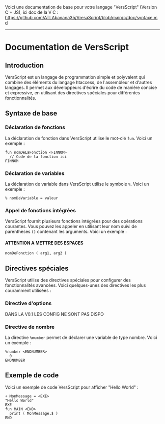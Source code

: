 Voici une documentation de base pour votre langage "VersScript" (Version C + JS), ici doc de la V C : https://github.com/ATLAbanana35/VresaScript/blob/main/c/doc/syntaxe.md

---
# Documentation de VersScript

## Introduction
VersScript est un langage de programmation simple et polyvalent qui combine des éléments du langage htaccess, de l'assembleur et d'autres langages. Il permet aux développeurs d'écrire du code de manière concise et expressive, en utilisant des directives spéciales pour différentes fonctionnalités.

## Syntaxe de base
### Déclaration de fonctions
La déclaration de fonction dans VersScript utilise le mot-clé `fun`. Voici un exemple :

```VersScript
fun nomDeLaFonction <FINNOM>
  // Code de la fonction ici
FINNOM
```

### Déclaration de variables
La déclaration de variable dans VersScript utilise le symbole `%`. Voici un exemple :

```VersScript
% nomDeVariable = valeur
```

### Appel de fonctions intégrées
VersScript fournit plusieurs fonctions intégrées pour des opérations courantes. Vous pouvez les appeler en utilisant leur nom suivi de parenthèses `()` contenant les arguments. Voici un exemple :
#### ATTENTION A METTRE DES ESPACES
```VersScript
nomDeFonction ( arg1, arg2 )
```

## Directives spéciales
VersScript utilise des directives spéciales pour configurer des fonctionnalités avancées. Voici quelques-unes des directives les plus couramment utilisées :

### Directive d'options
DANS LA V0.1 LES CONFIG NE SONT PAS DISPO
### Directive de nombre
La directive `%number` permet de déclarer une variable de type nombre. Voici un exemple :

```VersScript
%number <ENDNUMBER>
  0
ENDNUMBER
```

## Exemple de code
Voici un exemple de code VersScript pour afficher "Hello World" :

```VersScript
+ MonMessage = <EXE>
"Hello World"
EXE
fun MAIN <END>
  print ( MonMessage.$ )
END
```
